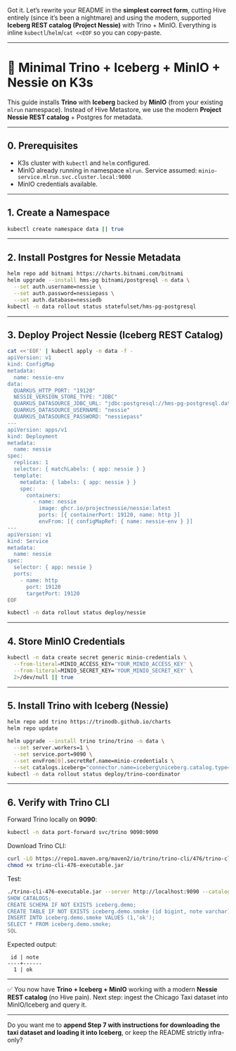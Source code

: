 Got it. Let’s rewrite your README in the **simplest correct form**, cutting Hive entirely (since it’s been a nightmare) and using the modern, supported **Iceberg REST catalog (Project Nessie)** with Trino + MinIO. Everything is inline `kubectl`/`helm`/`cat <<EOF` so you can copy-paste.

---

# 🚀 Minimal Trino + Iceberg + MinIO + Nessie on K3s

This guide installs **Trino** with **Iceberg** backed by **MinIO** (from your existing `mlrun` namespace).
Instead of Hive Metastore, we use the modern **Project Nessie REST catalog** + Postgres for metadata.

---

## 0. Prerequisites

* K3s cluster with `kubectl` and `helm` configured.
* MinIO already running in namespace `mlrun`.
  Service assumed: `minio-service.mlrun.svc.cluster.local:9000`
* MinIO credentials available.

---

## 1. Create a Namespace

```bash
kubectl create namespace data || true
```

---

## 2. Install Postgres for Nessie Metadata

```bash
helm repo add bitnami https://charts.bitnami.com/bitnami
helm upgrade --install hms-pg bitnami/postgresql -n data \
  --set auth.username=nessie \
  --set auth.password=nessiepass \
  --set auth.database=nessiedb
kubectl -n data rollout status statefulset/hms-pg-postgresql
```

---

## 3. Deploy Project Nessie (Iceberg REST Catalog)

```bash
cat <<'EOF' | kubectl apply -n data -f -
apiVersion: v1
kind: ConfigMap
metadata:
  name: nessie-env
data:
  QUARKUS_HTTP_PORT: "19120"
  NESSIE_VERSION_STORE_TYPE: "JDBC"
  QUARKUS_DATASOURCE_JDBC_URL: "jdbc:postgresql://hms-pg-postgresql.data.svc.cluster.local:5432/nessiedb"
  QUARKUS_DATASOURCE_USERNAME: "nessie"
  QUARKUS_DATASOURCE_PASSWORD: "nessiepass"
---
apiVersion: apps/v1
kind: Deployment
metadata:
  name: nessie
spec:
  replicas: 1
  selector: { matchLabels: { app: nessie } }
  template:
    metadata: { labels: { app: nessie } }
    spec:
      containers:
        - name: nessie
          image: ghcr.io/projectnessie/nessie:latest
          ports: [{ containerPort: 19120, name: http }]
          envFrom: [{ configMapRef: { name: nessie-env } }]
---
apiVersion: v1
kind: Service
metadata:
  name: nessie
spec:
  selector: { app: nessie }
  ports:
    - name: http
      port: 19120
      targetPort: 19120
EOF

kubectl -n data rollout status deploy/nessie
```

---

## 4. Store MinIO Credentials

```bash
kubectl -n data create secret generic minio-credentials \
  --from-literal=MINIO_ACCESS_KEY='YOUR_MINIO_ACCESS_KEY' \
  --from-literal=MINIO_SECRET_KEY='YOUR_MINIO_SECRET_KEY' \
  2>/dev/null || true
```

---

## 5. Install Trino with Iceberg (Nessie)

```bash
helm repo add trino https://trinodb.github.io/charts
helm repo update

helm upgrade --install trino trino/trino -n data \
  --set server.workers=1 \
  --set service.port=9090 \
  --set envFrom[0].secretRef.name=minio-credentials \
  --set catalogs.iceberg="connector.name=iceberg\niceberg.catalog.type=nessie\niceberg.nessie-catalog.uri=http://nessie.data.svc.cluster.local:19120/api/v2\nfs.native-s3.enabled=true\ns3.endpoint=http://minio-service.mlrun.svc.cluster.local:9000\ns3.path-style-access=true\ns3.aws-access-key=\${ENV:MINIO_ACCESS_KEY}\ns3.aws-secret-key=\${ENV:MINIO_SECRET_KEY}"
kubectl -n data rollout status deploy/trino-coordinator
```

---

## 6. Verify with Trino CLI

Forward Trino locally on **9090**:

```bash
kubectl -n data port-forward svc/trino 9090:9090
```

Download Trino CLI:

```bash
curl -LO https://repo1.maven.org/maven2/io/trino/trino-cli/476/trino-cli-476-executable.jar
chmod +x trino-cli-476-executable.jar
```

Test:

```bash
./trino-cli-476-executable.jar --server http://localhost:9090 --catalog iceberg <<'SQL'
SHOW CATALOGS;
CREATE SCHEMA IF NOT EXISTS iceberg.demo;
CREATE TABLE IF NOT EXISTS iceberg.demo.smoke (id bigint, note varchar);
INSERT INTO iceberg.demo.smoke VALUES (1,'ok');
SELECT * FROM iceberg.demo.smoke;
SQL
```

Expected output:

```
 id | note 
----+------
  1 | ok
```

---

✅ You now have **Trino + Iceberg + MinIO** working with a modern **Nessie REST catalog** (no Hive pain).
Next step: ingest the Chicago Taxi dataset into MinIO/Iceberg and query it.

---

Do you want me to **append Step 7 with instructions for downloading the taxi dataset and loading it into Iceberg**, or keep the README strictly infra-only?
